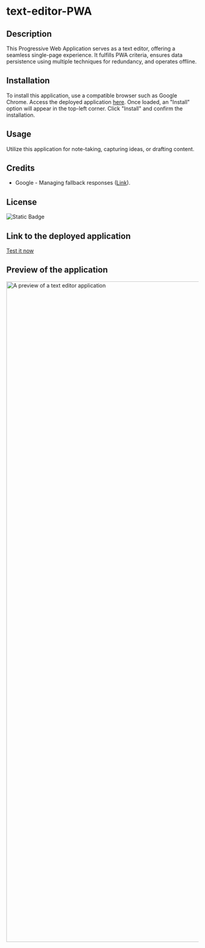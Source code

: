 # text-editor-PWA

## Description

This Progressive Web Application serves as a text editor, offering a seamless single-page experience. It fulfills PWA criteria, ensures data persistence using multiple techniques for redundancy, and operates offline.


## Installation

To install this application, use a compatible browser such as Google Chrome. Access the deployed application [here](https://text-editor-pwa.onrender.com). Once loaded, an "Install" option will appear in the top-left corner. Click "Install" and confirm the installation.

## Usage

Utilize this application for note-taking, capturing ideas, or drafting content.

## Credits

- Google - Managing fallback responses ([Link](https://developer.chrome.com/docs/workbox/managing-fallback-responses/)).

## License

![Static Badge](https://img.shields.io/badge/MIT_Licence-blue)

## Link to the deployed application

[Test it now](https://text-editor-pwa.onrender.com)

## Preview of the application

<img width="1728" alt="A preview of a text editor application" src="https://github.com/JideTS/text-editor-PWA/assets/20988563/94dc1941-06a1-4053-801c-87dac6e7137f">
